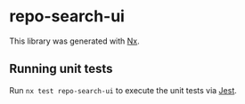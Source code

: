 # repo-search-ui

This library was generated with [Nx](https://nx.dev).

## Running unit tests

Run `nx test repo-search-ui` to execute the unit tests via [Jest](https://jestjs.io).
